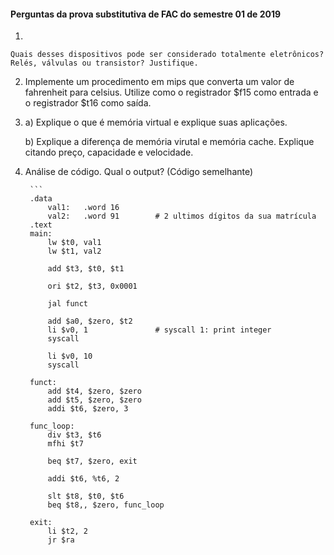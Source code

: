 #### Perguntas da prova substitutiva de FAC do semestre 01 de 2019

1.

	Quais desses dispositivos pode ser considerado totalmente eletrônicos? Relés, válvulas ou transistor? Justifique.

2.
	Implemente um procedimento em mips que converta um valor de fahrenheit para celsius. Utilize como o registrador $f15 como entrada e o registrador $t16 como saída.

3.
	a) Explique o que é memória virtual e explique suas aplicações.

	b) Explique a diferença de memória virutal e memória cache. Explique citando preço, capacidade e velocidade.

4. 
	Análise de código. Qual o output? (Código semelhante)

		```
		.data
			val1: 	.word 16
			val2:	.word 91 		# 2 ultimos dígitos da sua matrícula
		.text
		main:
			lw $t0, val1
			lw $t1, val2

			add $t3, $t0, $t1

			ori $t2, $t3, 0x0001

			jal funct

			add $a0, $zero, $t2
			li $v0, 1				# syscall 1: print integer
			syscall

			li $v0, 10
			syscall
		
		funct:
			add $t4, $zero, $zero
			add $t5, $zero, $zero
			addi $t6, $zero, 3

		func_loop:
			div $t3, $t6
			mfhi $t7

			beq $t7, $zero, exit

			addi $t6, %t6, 2

			slt $t8, $t0, $t6
			beq $t8,, $zero, func_loop

		exit:
			li $t2, 2
			jr $ra
	```